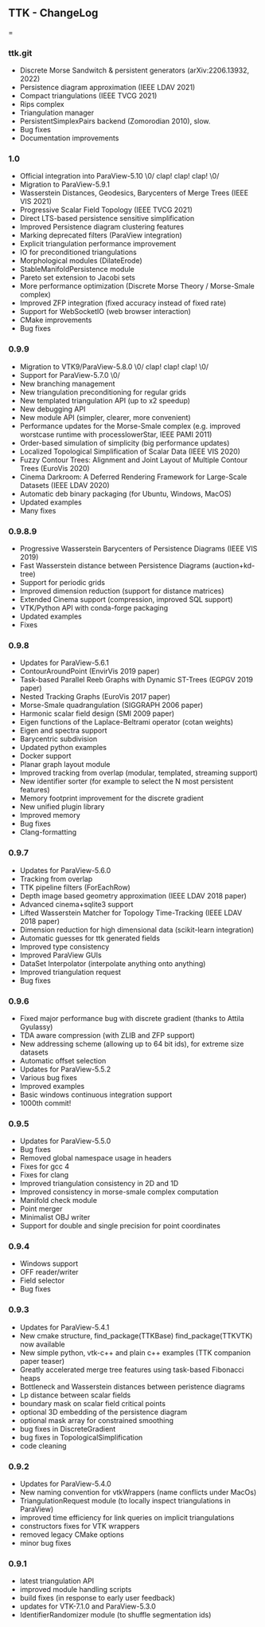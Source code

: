 ## TTK - ChangeLog
=
### ttk.git
- Discrete Morse Sandwitch & persistent generators (arXiv:2206.13932, 2022)
- Persistence diagram approximation (IEEE LDAV 2021)
- Compact triangulations (IEEE TVCG 2021)
- Rips complex
- Triangulation manager
- PersistentSimplexPairs backend (Zomorodian 2010), slow.
- Bug fixes
- Documentation improvements

### 1.0
- Official integration into ParaView-5.10 \0/ clap! clap! clap! \0/
- Migration to ParaView-5.9.1
- Wasserstein Distances, Geodesics, Barycenters of Merge Trees (IEEE VIS 2021)
- Progressive Scalar Field Topology (IEEE TVCG 2021)
- Direct LTS-based persistence sensitive simplification
- Improved Persistence diagram clustering features
- Marking deprecated filters (ParaView integration)
- Explicit triangulation performance improvement 
- IO for preconditioned triangulations
- Morphological modules (DilateErode)
- StableManifoldPersistence module 
- Pareto set extension to Jacobi sets
- More performance optimization (Discrete Morse Theory / Morse-Smale complex)
- Improved ZFP integration (fixed accuracy instead of fixed rate)
- Support for WebSocketIO (web browser interaction)
- CMake improvements
- Bug fixes

### 0.9.9
- Migration to VTK9/ParaView-5.8.0 \0/ clap! clap! clap! \0/
- Support for ParaView-5.7.0 \0/
- New branching management
- New triangulation preconditioning for regular grids
- New templated triangulation API (up to x2 speedup)
- New debugging API
- New module API (simpler, clearer, more convenient)
- Performance updates for the Morse-Smale complex (e.g. improved worstcase runtime with processlowerStar, IEEE PAMI 2011)
- Order-based simulation of simplicity (big performance updates)
- Localized Topological Simplification of Scalar Data (IEEE VIS 2020)
- Fuzzy Contour Trees: Alignment and Joint Layout of Multiple Contour Trees (EuroVis 2020)
- Cinema Darkroom: A Deferred Rendering Framework for Large-Scale Datasets (IEEE LDAV 2020)
- Automatic deb binary packaging (for Ubuntu, Windows, MacOS)
- Updated examples
- Many fixes

### 0.9.8.9
- Progressive Wasserstein Barycenters of Persistence Diagrams (IEEE VIS 2019)
- Fast Wasserstein distance between Persistence Diagrams (auction+kd-tree)
- Support for periodic grids
- Improved dimension reduction (support for distance matrices)
- Extended Cinema support (compression, improved SQL support)
- VTK/Python API with conda-forge packaging
- Updated examples
- Fixes

### 0.9.8
- Updates for ParaView-5.6.1
- ContourAroundPoint (EnvirVis 2019 paper)
- Task-based Parallel Reeb Graphs with Dynamic ST-Trees (EGPGV 2019 paper)
- Nested Tracking Graphs (EuroVis 2017 paper)
- Morse-Smale quadrangulation (SIGGRAPH 2006 paper)
- Harmonic scalar field design (SMI 2009 paper)
- Eigen functions of the Laplace-Beltrami operator (cotan weights)
- Eigen and spectra support
- Barycentric subdivision
- Updated python examples
- Docker support
- Planar graph layout module
- Improved tracking from overlap (modular, templated, streaming support)
- New identifier sorter (for example to select the N most persistent features)
- Memory footprint improvement for the discrete gradient
- New unified plugin library
- Improved memory
- Bug fixes
- Clang-formatting

### 0.9.7
- Updates for ParaView-5.6.0
- Tracking from overlap
- TTK pipeline filters (ForEachRow)
- Depth image based geometry approximation (IEEE LDAV 2018 paper)
- Advanced cinema+sqlite3 support
- Lifted Wasserstein Matcher for Topology Time-Tracking (IEEE LDAV 2018 paper)
- Dimension reduction for high dimensional data (scikit-learn integration)
- Automatic guesses for ttk generated fields
- Improved type consistency
- Improved ParaView GUIs
- DataSet Interpolator (interpolate anything onto anything)
- Improved triangulation request
- Bug fixes

### 0.9.6
- Fixed major performance bug with discrete gradient (thanks to Attila Gyulassy)
- TDA aware compression (with ZLIB and ZFP support)
- New addressing scheme (allowing up to 64 bit ids), for extreme size datasets
- Automatic offset selection
- Updates for ParaView-5.5.2
- Various bug fixes
- Improved examples
- Basic windows continuous integration support
- 1000th commit!

### 0.9.5
- Updates for ParaView-5.5.0
- Bug fixes
- Removed global namespace usage in headers
- Fixes for gcc 4
- Fixes for clang
- Improved triangulation consistency in 2D and 1D
- Improved consistency in morse-smale complex computation
- Manifold check module
- Point merger
- Minimalist OBJ writer
- Support for double and single precision for point coordinates

### 0.9.4
- Windows support
- OFF reader/writer
- Field selector
- Bug fixes

### 0.9.3
- Updates for ParaView-5.4.1
- New cmake structure, find_package(TTKBase) find_package(TTKVTK) now available
- New simple python, vtk-c++ and plain c++ examples (TTK companion paper teaser)
- Greatly accelerated merge tree features using task-based Fibonacci heaps
- Bottleneck and Wasserstein distances between peristence diagrams
- Lp distance between scalar fields
- boundary mask on scalar field critical points
- optional 3D embedding of the persistence diagram
- optional mask array for constrained smoothing
- bug fixes in DiscreteGradient
- bug fixes in TopologicalSimplification
- code cleaning

### 0.9.2
- Updates for ParaView-5.4.0
- New naming convention for vtkWrappers (name conflicts under MacOs)
- TriangulationRequest module (to locally inspect triangulations in ParaView)
- improved time efficiency for link queries on implicit triangulations
- constructors fixes for VTK wrappers
- removed legacy CMake options
- minor bug fixes

### 0.9.1
- latest triangulation API
- improved module handling scripts
- build fixes (in response to early user feedback)
- updates for VTK-7.1.0 and ParaView-5.3.0
- IdentifierRandomizer module (to shuffle segmentation ids)
